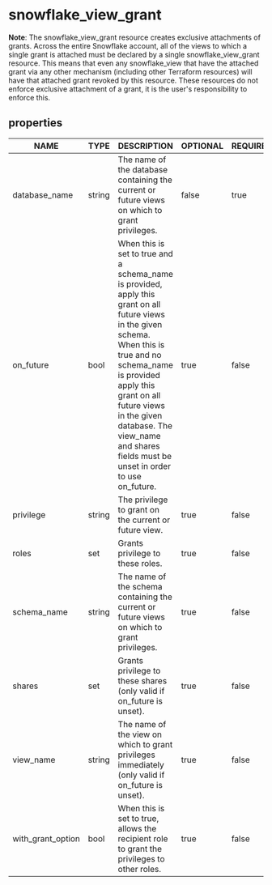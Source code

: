 
# snowflake_view_grant

<!-- These docs are auto-generated by code in ./docgen, run by with make docs. Manual edits will be overwritten. -->

**Note**: The snowflake_view_grant resource creates exclusive attachments of grants.
		Across the entire Snowflake account, all of the views to which a single grant is attached must be declared
		by a single snowflake_view_grant resource. This means that even any snowflake_view that have the attached
		grant via any other mechanism (including other Terraform resources) will have that attached grant revoked by this resource.
		These resources do not enforce exclusive attachment of a grant, it is the user's responsibility to enforce this.
		
## properties

|       NAME        |  TYPE  |                                                                                                                                               DESCRIPTION                                                                                                                                               | OPTIONAL | REQUIRED  | COMPUTED | DEFAULT  |
|-------------------|--------|---------------------------------------------------------------------------------------------------------------------------------------------------------------------------------------------------------------------------------------------------------------------------------------------------------|----------|-----------|----------|----------|
| database_name     | string | The name of the database containing the current or future views on which to grant privileges.                                                                                                                                                                                                           | false    | true      | false    |          |
| on_future         | bool   | When this is set to true and a schema_name is provided, apply this grant on all future views in the given schema. When this is true and no schema_name is provided apply this grant on all future views in the given database. The view_name and shares fields must be unset in order to use on_future. | true     | false     | false    | false    |
| privilege         | string | The privilege to grant on the current or future view.                                                                                                                                                                                                                                                   | true     | false     | false    | "SELECT" |
| roles             | set    | Grants privilege to these roles.                                                                                                                                                                                                                                                                        | true     | false     | false    |          |
| schema_name       | string | The name of the schema containing the current or future views on which to grant privileges.                                                                                                                                                                                                             | true     | false     | false    |          |
| shares            | set    | Grants privilege to these shares (only valid if on_future is unset).                                                                                                                                                                                                                                    | true     | false     | false    |          |
| view_name         | string | The name of the view on which to grant privileges immediately (only valid if on_future is unset).                                                                                                                                                                                                       | true     | false     | false    |          |
| with_grant_option | bool   | When this is set to true, allows the recipient role to grant the privileges to other roles.                                                                                                                                                                                                             | true     | false     | false    | false    |

